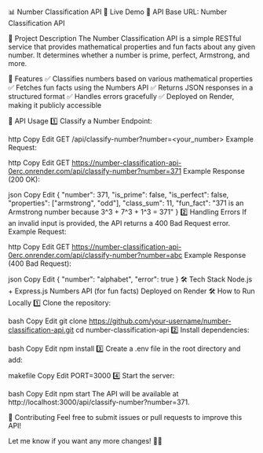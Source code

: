 📊 Number Classification API
🔗 Live Demo
🚀 API Base URL: Number Classification API

📝 Project Description
The Number Classification API is a simple RESTful service that provides mathematical properties and fun facts about any given number. It determines whether a number is prime, perfect, Armstrong, and more.

🎯 Features
✅ Classifies numbers based on various mathematical properties
✅ Fetches fun facts using the Numbers API
✅ Returns JSON responses in a structured format
✅ Handles errors gracefully
✅ Deployed on Render, making it publicly accessible

🚀 API Usage
1️⃣ Classify a Number
Endpoint:

http
Copy
Edit
GET /api/classify-number?number=<your_number>
Example Request:

http
Copy
Edit
GET https://number-classification-api-0erc.onrender.com/api/classify-number?number=371
Example Response (200 OK):

json
Copy
Edit
{
"number": 371,
"is_prime": false,
"is_perfect": false,
"properties": ["armstrong", "odd"],
"class_sum": 11,
"fun_fact": "371 is an Armstrong number because 3^3 + 7^3 + 1^3 = 371"
}
2️⃣ Handling Errors
If an invalid input is provided, the API returns a 400 Bad Request error.
Example Request:

http
Copy
Edit
GET https://number-classification-api-0erc.onrender.com/api/classify-number?number=abc
Example Response (400 Bad Request):

json
Copy
Edit
{
"number": "alphabet",
"error": true
}
🛠️ Tech Stack
Node.js + Express.js
Numbers API (for fun facts)
Deployed on Render
🛠️ How to Run Locally
1️⃣ Clone the repository:

bash
Copy
Edit
git clone https://github.com/your-username/number-classification-api.git
cd number-classification-api
2️⃣ Install dependencies:

bash
Copy
Edit
npm install
3️⃣ Create a .env file in the root directory and add:

makefile
Copy
Edit
PORT=3000
4️⃣ Start the server:

bash
Copy
Edit
npm start
The API will be available at http://localhost:3000/api/classify-number?number=371.

🤝 Contributing
Feel free to submit issues or pull requests to improve this API!

Let me know if you want any more changes! 🚀🔥
